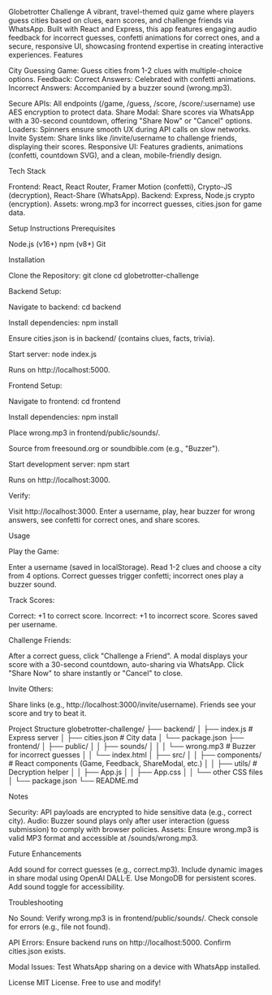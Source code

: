 Globetrotter Challenge
A vibrant, travel-themed quiz game where players guess cities based on clues, earn scores, and challenge friends via WhatsApp. Built with React and Express, this app features engaging audio feedback for incorrect guesses, confetti animations for correct ones, and a secure, responsive UI, showcasing frontend expertise in creating interactive experiences.
Features

City Guessing Game: Guess cities from 1-2 clues with multiple-choice options.
Feedback:
Correct Answers: Celebrated with confetti animations.
Incorrect Answers: Accompanied by a buzzer sound (wrong.mp3).


Secure APIs: All endpoints (/game, /guess, /score, /score/:username) use AES encryption to protect data.
Share Modal: Share scores via WhatsApp with a 30-second countdown, offering "Share Now" or "Cancel" options.
Loaders: Spinners ensure smooth UX during API calls on slow networks.
Invite System: Share links like /invite/username to challenge friends, displaying their scores.
Responsive UI: Features gradients, animations (confetti, countdown SVG), and a clean, mobile-friendly design.

Tech Stack

Frontend: React, React Router, Framer Motion (confetti), Crypto-JS (decryption), React-Share (WhatsApp).
Backend: Express, Node.js crypto (encryption).
Assets: wrong.mp3 for incorrect guesses, cities.json for game data.

Setup Instructions
Prerequisites

Node.js (v16+)
npm (v8+)
Git

Installation

Clone the Repository:
git clone <repository-url>
cd globetrotter-challenge


Backend Setup:

Navigate to backend:
cd backend


Install dependencies:
npm install


Ensure cities.json is in backend/ (contains clues, facts, trivia).

Start server:
node index.js

Runs on http://localhost:5000.



Frontend Setup:

Navigate to frontend:
cd frontend


Install dependencies:
npm install


Place wrong.mp3 in frontend/public/sounds/.

Source from freesound.org or soundbible.com (e.g., "Buzzer").


Start development server:
npm start

Runs on http://localhost:3000.



Verify:

Visit http://localhost:3000.
Enter a username, play, hear buzzer for wrong answers, see confetti for correct ones, and share scores.



Usage

Play the Game:

Enter a username (saved in localStorage).
Read 1-2 clues and choose a city from 4 options.
Correct guesses trigger confetti; incorrect ones play a buzzer sound.


Track Scores:

Correct: +1 to correct score.
Incorrect: +1 to incorrect score.
Scores saved per username.


Challenge Friends:

After a correct guess, click "Challenge a Friend".
A modal displays your score with a 30-second countdown, auto-sharing via WhatsApp.
Click "Share Now" to share instantly or "Cancel" to close.


Invite Others:

Share links (e.g., http://localhost:3000/invite/username).
Friends see your score and try to beat it.



Project Structure
globetrotter-challenge/
├── backend/
│   ├── index.js          # Express server
│   ├── cities.json       # City data
│   └── package.json
├── frontend/
│   ├── public/
│   │   ├── sounds/
│   │   │   └── wrong.mp3 # Buzzer for incorrect guesses
│   │   └── index.html
│   ├── src/
│   │   ├── components/   # React components (Game, Feedback, ShareModal, etc.)
│   │   ├── utils/        # Decryption helper
│   │   ├── App.js
│   │   ├── App.css
│   │   └── other CSS files
│   └── package.json
└── README.md

Notes

Security: API payloads are encrypted to hide sensitive data (e.g., correct city).
Audio: Buzzer sound plays only after user interaction (guess submission) to comply with browser policies.
Assets: Ensure wrong.mp3 is valid MP3 format and accessible at /sounds/wrong.mp3.

Future Enhancements

Add sound for correct guesses (e.g., correct.mp3).
Include dynamic images in share modal using OpenAI DALL·E.
Use MongoDB for persistent scores.
Add sound toggle for accessibility.

Troubleshooting

No Sound:
Verify wrong.mp3 is in frontend/public/sounds/.
Check console for errors (e.g., file not found).


API Errors:
Ensure backend runs on http://localhost:5000.
Confirm cities.json exists.


Modal Issues:
Test WhatsApp sharing on a device with WhatsApp installed.

License
MIT License. Free to use and modify!
